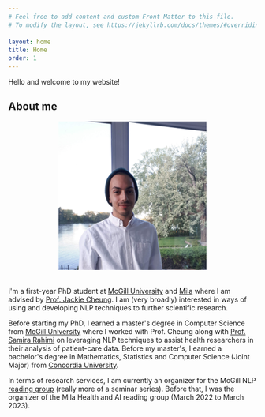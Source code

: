 ```yaml
---
# Feel free to add content and custom Front Matter to this file.
# To modify the layout, see https://jekyllrb.com/docs/themes/#overriding-theme-defaults

layout: home
title: Home
order: 1
---
```


Hello and welcome to my website! 

## About me

<!-- <div style="overflow:auto;text-align:center;">
</div> -->

<div style="text-align: center;">
    <img style="max-width:300px; height:auto;"  src="cspino.png"/>
</div>

<br>

I'm a first-year PhD student at [McGill University](https://www.cs.mcgill.ca/) and [Mila](https://mila.quebec/en/) where I am advised by [Prof. Jackie Cheung](https://www.cs.mcgill.ca/~jcheung/index.html). I am (very broadly) interested in ways of using and developing NLP techniques to further scientific research.

Before starting my PhD, I earned a master's degree in Computer Science from [McGill University](https://www.cs.mcgill.ca/) where I worked with Prof. Cheung along with [Prof. Samira Rahimi](https://rahimislab.ca/) on leveraging NLP techniques to assist health researchers in their analysis of patient-care data. Before my master's, I earned a bachelor's degree in Mathematics, Statistics and Computer Science (Joint Major) from [Concordia University](https://www.concordia.ca/).

In terms of research services, I am currently an organizer for the McGill NLP [reading group](https://mcgill-nlp.github.io/reading-group/) (really more of a seminar series). Before that, I was the organizer of the Mila Health and AI reading group (March 2022 to March 2023).


